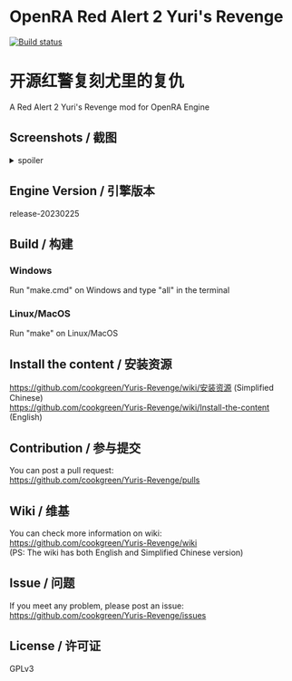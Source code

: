 # OpenRA Red Alert 2 Yuri's Revenge
[![Build status](https://ci.appveyor.com/api/projects/status/jjhe0163q93j4bev/branch/master?svg=true)](https://ci.appveyor.com/project/cookgreen/yuris-revenge/branch/master)
  
# 开源红警复刻尤里的复仇  
A Red Alert 2 Yuri's Revenge mod for OpenRA Engine

## Screenshots / 截图  
<details>
 <summary>spoiler</summary>
 <img src="https://media.moddb.com/images/members/4/3399/3398047/openra-yr.1.PNG" />  
 <img src="https://media.moddb.com/images/members/4/3399/3398047/voxelbrowser.PNG" />  
</details>

## Engine Version / 引擎版本  
release-20230225

## Build / 构建  
### Windows
Run "make.cmd" on Windows and type "all" in the terminal  
### Linux/MacOS
Run "make" on Linux/MacOS  

## Install the content / 安装资源  
https://github.com/cookgreen/Yuris-Revenge/wiki/安装资源 (Simplified Chinese)  
https://github.com/cookgreen/Yuris-Revenge/wiki/Install-the-content (English)   

## Contribution / 参与提交  
You can post a pull request:  
https://github.com/cookgreen/Yuris-Revenge/pulls  

## Wiki / 维基  
You can check more information on wiki:  
https://github.com/cookgreen/Yuris-Revenge/wiki  
(PS: The wiki has both English and Simplified Chinese version)  

## Issue / 问题  
If you meet any problem, please post an issue:  
https://github.com/cookgreen/Yuris-Revenge/issues  

## License / 许可证
GPLv3
